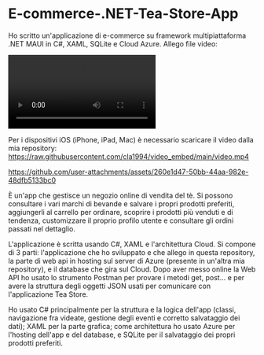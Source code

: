 # E-commerce-.NET-Tea-Store-App

Ho scritto un'applicazione di e-commerce su framework multipiattaforma .NET MAUI in C#, XAML, SQLite e Cloud Azure. 
Allego file video: 

<video src="https://github.com/user-attachments/assets/002e2274-a972-4acb-a243-335da05966b7"></video>

Per i dispositivi iOS (iPhone, iPad, Mac) è necessario scaricare il video dalla mia repository:   https://raw.githubusercontent.com/cla1994/video_embed/main/video.mp4

https://github.com/user-attachments/assets/260e1d47-50bb-44aa-982e-48dfb5133bc0

È un'app che gestisce un negozio online di vendita del tè. Si possono consultare i vari marchi di bevande e salvare i propri prodotti preferiti, aggiungerli al carrello per ordinare, scoprire i prodotti più venduti e di tendenza, customizzare il proprio profilo utente e consultare gli ordini passati nel dettaglio.

L'applicazione è scritta usando C#, XAML e l'architettura Cloud. Si compone di 3 parti: l'applicazione che ho sviluppato e che allego in questa repository, la parte di web api in hosting sul server di Azure (presente in un'altra mia repository), e il database che gira sul Cloud. Dopo aver messo online la Web API ho usato lo strumento Postman per provare i metodi get, post... e per avere la struttura degli oggetti JSON usati per comunicare con l'applicazione Tea Store.

Ho usato C# principalmente per la struttura e la logica dell'app (classi, navigazione fra videate, gestione degli eventi e corretto salvataggio dei dati); XAML per la parte grafica; come architettura ho usato Azure per l'hosting dell'app e del database, e SQLite per il salvataggio dei propri prodotti preferiti.
